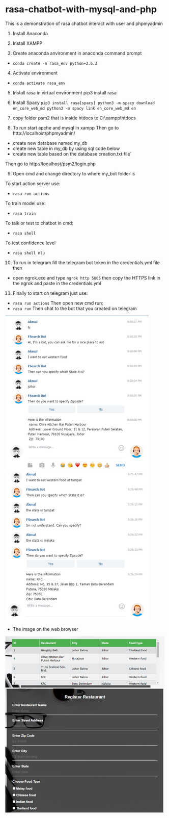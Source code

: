 # rasa-chatbot-with-mysql-and-php
This is a demonstration of rasa chatbot interact with user and phpmyadmin

1. Install Anaconda 

2. Install XAMPP

3. Create anaconda anvironment in anaconda command prompt 
- `conda create -n rasa_env python=3.6.3`

4. Activate environment
- `conda activate rasa_env`

5. Install rasa in virtual environment
pip3 install rasa

6. Install Spacy
`pip3 install rasa[spacy]
python3 -m spacy download en_core_web_md
python3 -m spacy link en_core_web_md en`

7. copy folder psm2 that is inside htdocs to C:\xampp\htdocs

8. To run start apche and mysql in xampp
Then go to http://localhost/phpmyadmin/
- create new database named my_db
- create new table in my_db by using sql code below
- create new table based on the database creation.txt file`

Then go to http://localhost/psm2/login.php

9. Open cmd and change directory to where my_bot folder is

To start action server use:
- `rasa run actions`

To train model use: 
- `rasa train`

To talk or test to chatbot in cmd:
- `rasa shell`

To test confidence level
- `rasa shell nlu`

10. To run in telegram fill the telegram bot token in the credentials.yml file then
- open ngrok.exe and type `ngrok http 5005` then copy the HTTPS link in the ngrok and paste in the credentials.yml

11. Finally to start on telegram just use:
- `rasa run actions`
Then open new cmd run:
- `rasa run`
Then chat to the bot that you created on telegram

<img src="images/ss1.PNG" width="450" >

<img src="images/ss2.PNG" width="450" >

- The image on the web browser
<img src="images/ss3.PNG" width="500" >

<img src="images/ss4.PNG" width="500" >

